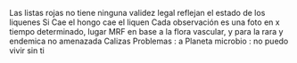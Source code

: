 Las listas rojas no tiene ninguna validez legal reflejan el estado de los liquenes
Si Cae el hongo cae el liquen 
Cada observación es una foto en x tiempo determinado, lugar 
MRF en base a la flora vascular, y para la rara y endemica no amenazada
Calizas 
Problemas : a
Planeta microbio : no puedo vivir sin ti 